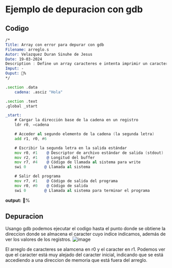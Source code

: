 # Ejemplo de depuracion con gdb

## Codigo
```asm
/*
Title: Array con error para depurar con gdb
Filename: arreglo.s
Autor: Velazquez Duran Sinuhe de Jesus
Date: 19-03-2024
Description : Define un array caracteres e intenta imprimir un caracter fuera del array
Imput: -
Ouput: % 
*/

.section .data
    cadena: .asciz "Hola"

.section .text
.global _start

_start:
    # Cargar la dirección base de la cadena en un registro
    ldr r0, =cadena

    # Acceder al segundo elemento de la cadena (la segunda letra)
    add r1, r0, #6

    # Escribir la segunda letra en la salida estándar
    mov r0, #1    @ Descriptor de archivo estándar de salida (stdout)
    mov r2, #1    @ Longitud del buffer
    mov r7, #4    @ Código de llamada al sistema para write
    swi 0        @ Llamada al sistema

    # Salir del programa
    mov r7, #1    @ Código de salida del programa
    mov r0, #0    @ Código de salida
    swi 0        @ Llamada al sistema para terminar el programa
```

**output:** % 

## Depuracion
Usango gdb podemos ejecutar el codigo hasta el punto donde se obtiene la direccion donde se almacena el caracter cuyo indice indicamos, además de ver los valores de los registros.
![image](https://github.com/tectijuana/24b3expot2arm32-anvorgeza/assets/158231210/b6a2d450-5ab6-4fde-bf93-37c8226fd496)

El arreglo de caracteres se alamcena en r0 y el caracter en r1. Podemos ver que el caracter está muy alejado del caracter inicial, indicando que se está accediendo a una direccion de memoria que está fuera del arreglo. 



